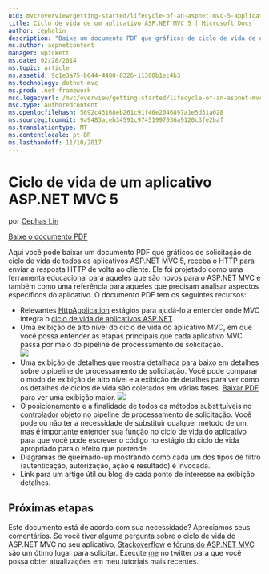 ```yaml
---
uid: mvc/overview/getting-started/lifecycle-of-an-aspnet-mvc-5-application
title: Ciclo de vida de um aplicativo ASP.NET MVC 5 | Microsoft Docs
author: cephalin
description: "Baixe um documento PDF que gráficos de ciclo de vida de um aplicativo ASP.NET MVC 5. Este documento de ciclo de vida fornece uma visão geral do ciclo de vida do MVC um..."
ms.author: aspnetcontent
manager: wpickett
ms.date: 02/28/2014
ms.topic: article
ms.assetid: 9c1e3a75-b644-4480-8326-11300b1ec4b3
ms.technology: dotnet-mvc
ms.prod: .net-framework
msc.legacyurl: /mvc/overview/getting-started/lifecycle-of-an-aspnet-mvc-5-application
msc.type: authoredcontent
ms.openlocfilehash: 5692c43168eb261c91f40e2046897a1e5d31a028
ms.sourcegitcommit: 9a9483aceb34591c97451997036a9120c3fe2baf
ms.translationtype: MT
ms.contentlocale: pt-BR
ms.lasthandoff: 11/10/2017
---
```

<a name="lifecycle-of-an-aspnet-mvc-5-application"></a>Ciclo de vida de um aplicativo ASP.NET MVC 5
====================
por [Cephas Lin](https://github.com/cephalin)

[Baixe o documento PDF](lifecycle-of-an-aspnet-mvc-5-application/_static/lifecycle-of-an-aspnet-mvc-5-application1.pdf)

Aqui você pode baixar um documento PDF que gráficos de solicitação de ciclo de vida de todos os aplicativos ASP.NET MVC 5, receba o HTTP para enviar a resposta HTTP de volta ao cliente. Ele foi projetado como uma ferramenta educacional para aqueles que são novos para o ASP.NET MVC e também como uma referência para aqueles que precisam analisar aspectos específicos do aplicativo. O documento PDF tem os seguintes recursos:

- Relevantes [HttpApplication](https://msdn.microsoft.com/en-us/library/system.web.httpapplication.aspx) estágios para ajudá-lo a entender onde MVC integra o [ciclo de vida de aplicativos ASP.NET](https://msdn.microsoft.com/en-us/library/bb470252.aspx).
- Uma exibição de alto nível do ciclo de vida do aplicativo MVC, em que você possa entender as etapas principais que cada aplicativo MVC passa por meio do pipeline de processamento de solicitação.  
    ![](lifecycle-of-an-aspnet-mvc-5-application/_static/image1.jpg)
- Uma exibição de detalhes que mostra detalhada para baixo em detalhes sobre o pipeline de processamento de solicitação. Você pode comparar o modo de exibição de alto nível e a exibição de detalhes para ver como os detalhes de ciclos de vida são coletados em várias fases. [Baixar PDF](lifecycle-of-an-aspnet-mvc-5-application/_static/lifecycle-of-an-aspnet-mvc-5-application1.pdf) para ver uma exibição maior.
    ![](lifecycle-of-an-aspnet-mvc-5-application/_static/image2.jpg)
- O posicionamento e a finalidade de todos os métodos substituíveis no [controlador](https://msdn.microsoft.com/en-us/library/system.web.mvc.controller.aspx) objeto no pipeline de processamento de solicitação. Você pode ou não ter a necessidade de substituir qualquer método de um, mas é importante entender sua função no ciclo de vida do aplicativo para que você pode escrever o código no estágio do ciclo de vida apropriado para o efeito que pretende.
- Diagramas de queimado-up mostrando como cada um dos tipos de filtro (autenticação, autorização, ação e resultado) é invocada.
- Link para um artigo útil ou blog de cada ponto de interesse na exibição detalhes.


## <a name="next-steps"></a>Próximas etapas

Este documento está de acordo com sua necessidade? Apreciamos seus comentários. Se você tiver alguma pergunta sobre o ciclo de vida do ASP.NET MVC no seu aplicativo, [Stackoverflow](http://stackoverflow.com/help) e [fóruns do ASP.NET MVC](https://forums.asp.net/1146.aspx) são um ótimo lugar para solicitar. Execute [me](https://twitter.com/Cephas_MSFT) no twitter para que você possa obter atualizações em meu tutoriais mais recentes.
